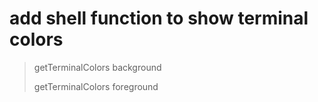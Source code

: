 # add shell function to show terminal colors

> getTerminalColors background
>
> getTerminalColors foreground